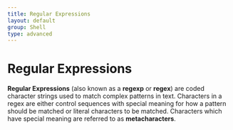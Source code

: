 ```yaml
---
title: Regular Expressions
layout: default
group: Shell
type: advanced
---
```


# Regular Expressions

**Regular Expressions** (also known as a **regexp** or **regex**) are coded
character strings used to match complex patterns in text. Characters in a regex
are either control sequences with special meaning for how a pattern should be
matched or literal characters to be matched. Characters which have special
meaning are referred to as **metacharacters**.
